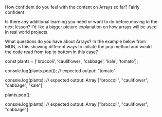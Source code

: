 How confident do you feel with the content on Arrays so far?
Fairly confident

Is there any additional learning you need or want to do before moving to the next lesson?
I'd like a bigger picture explanation on how arrays will be used in real world projects. 


What questions do you have about Arrays? In the example below from MDN, is this showing different ways to initiate the pop method and would the code read from top to bottom in this case?



const plants = ['broccoli', 'cauliflower', 'cabbage', 'kale', 'tomato'];

console.log(plants.pop());
// expected output: "tomato"

console.log(plants);
// expected output: Array ["broccoli", "cauliflower", "cabbage", "kale"]

plants.pop();

console.log(plants);
// expected output: Array ["broccoli", "cauliflower", "cabbage"]